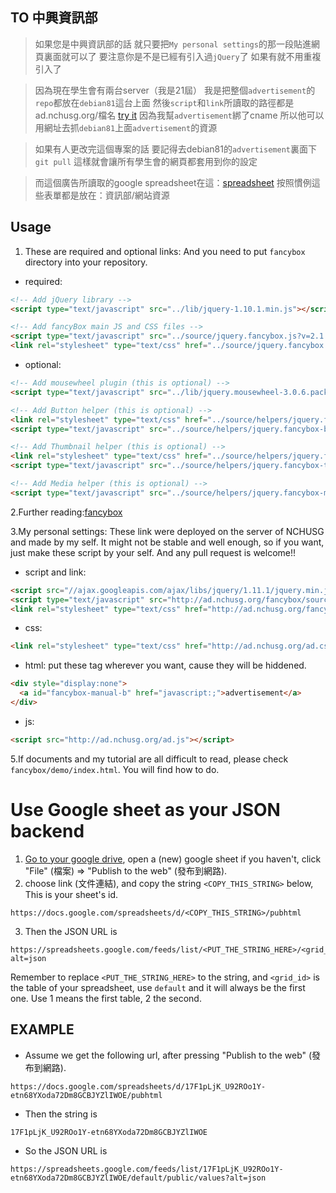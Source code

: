 ## TO 中興資訊部

>如果您是中興資訊部的話
就只要把`My personal settings`的那一段貼進網頁裏面就可以了
要注意你是不是已經有引入過`jQuery`了
如果有就不用重複引入了

>因為現在學生會有兩台server（我是21屆）
我是把整個`advertisement`的`repo`都放在`debian81`這台上面
然後`script`和`link`所讀取的路徑都是ad.nchusg.org/檔名 [try it](ad.nchusg.org)
因為我幫`advertisement`綁了cname
所以他可以用網址去抓`debian81`上面`advertisement`的資源

>如果有人更改完這個專案的話
要記得去debian81的`advertisement`裏面下`git pull`
這樣就會讓所有學生會的網頁都套用到你的設定

>而這個廣告所讀取的google spreadsheet在這：[spreadsheet](https://docs.google.com/spreadsheets/d/12Kg_gazD75Tq9ItucMXzxvttCWiRlLsGr_iulD3P5U0/edit#gid=0)
按照慣例這些表單都是放在：資訊部/網站資源


## Usage

1. These are required and optional links: And you need to put `fancybox` directory into your repository.

* required:

```html
<!-- Add jQuery library -->
<script type="text/javascript" src="../lib/jquery-1.10.1.min.js"></script>

<!-- Add fancyBox main JS and CSS files -->
<script type="text/javascript" src="../source/jquery.fancybox.js?v=2.1.5"></script>
<link rel="stylesheet" type="text/css" href="../source/jquery.fancybox.css?v=2.1.5" media="screen" />
```

* optional:

```html
<!-- Add mousewheel plugin (this is optional) -->
<script type="text/javascript" src="../lib/jquery.mousewheel-3.0.6.pack.js"></script>

<!-- Add Button helper (this is optional) -->
<link rel="stylesheet" type="text/css" href="../source/helpers/jquery.fancybox-buttons.css?v=1.0.5" />
<script type="text/javascript" src="../source/helpers/jquery.fancybox-buttons.js?v=1.0.5"></script>

<!-- Add Thumbnail helper (this is optional) -->
<link rel="stylesheet" type="text/css" href="../source/helpers/jquery.fancybox-thumbs.css?v=1.0.7" />
<script type="text/javascript" src="../source/helpers/jquery.fancybox-thumbs.js?v=1.0.7"></script>

<!-- Add Media helper (this is optional) -->
<script type="text/javascript" src="../source/helpers/jquery.fancybox-media.js?v=1.0.6"></script>
```

2.Further reading:[fancybox](http://fancybox.net/)

3.My personal settings: These link were deployed on the server of NCHUSG and made by my self. It might not be stable and well enough, so if you want, just make these script by your self. And any pull request is welcome!!
* script and link:

```html
<script src="//ajax.googleapis.com/ajax/libs/jquery/1.11.1/jquery.min.js"></script>
<script type="text/javascript" src="http://ad.nchusg.org/fancybox/source/jquery.fancybox.js?v=2.1.5"></script>
<link rel="stylesheet" type="text/css" href="http://ad.nchusg.org/fancybox/source/jquery.fancybox.css?v=2.1.5" media="screen" />
```

* css:

```html
<link rel="stylesheet" type="text/css" href="http://ad.nchusg.org/ad.css" />  
```

* html: put these tag wherever you want, cause they will be hiddened.

```html
<div style="display:none">      
  <a id="fancybox-manual-b" href="javascript:;">advertisement</a>
</div>          
```

* js:

```html
<script src="http://ad.nchusg.org/ad.js"></script>
```

5.If documents and my tutorial are all difficult to read, please check `fancybox/demo/index.html`. You will find how to do.

# Use Google sheet as your JSON backend

1. [Go to your google drive](https://drive.google.com/drive/#my-drive), open a (new) google sheet if you haven't, click "File" (檔案) => "Publish to the web" (發布到網路).
2. choose link (文件連結), and copy the string `<COPY_THIS_STRING>` below, This is your sheet's id.

```
https://docs.google.com/spreadsheets/d/<COPY_THIS_STRING>/pubhtml
```

3. Then the JSON URL is

```
https://spreadsheets.google.com/feeds/list/<PUT_THE_STRING_HERE>/<grid_id>/public/values?alt=json
```

Remember to replace `<PUT_THE_STRING_HERE>` to the string, and `<grid_id>` is the table of your spreadsheet, use `default` and it will always be the first one.
Use 1 means the first table, 2 the second.

## EXAMPLE

* Assume we get the following url, after pressing "Publish to the web" (發布到網路).

```
https://docs.google.com/spreadsheets/d/17F1pLjK_U92ROo1Y-etn68YXoda72Dm8GCBJYZlIWOE/pubhtml
```


* Then the string is

```
17F1pLjK_U92ROo1Y-etn68YXoda72Dm8GCBJYZlIWOE
```

* So the JSON URL is

```
https://spreadsheets.google.com/feeds/list/17F1pLjK_U92ROo1Y-etn68YXoda72Dm8GCBJYZlIWOE/default/public/values?alt=json
```
